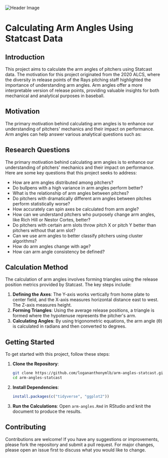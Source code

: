 ![Header Image](https://github.com/logananthony/arm-angles-statcast/blob/main/Arm%20Angles.png)

# Calculating Arm Angles Using Statcast Data

## Introduction
This project aims to calculate the arm angles of pitchers using Statcast data. The motivation for this project originated from the 2020 ALCS, where the diversity in release points of the Rays pitching staff highlighted the importance of understanding arm angles. Arm angles offer a more interpretable version of release points, providing valuable insights for both mechanical and analytical purposes in baseball.

## Motivation
The primary motivation behind calculating arm angles is to enhance our understanding of pitchers' mechanics and their impact on performance. Arm angles can help answer various analytical questions such as:

## Research Questions
The primary motivation behind calculating arm angles is to enhance our understanding of pitchers' mechanics and their impact on performance. Here are some key questions that this project seeks to address:
- How are arm angles distributed among pitchers?
- Do bullpens with a high variance in arm angles perform better?
- What is the relationship of arm angles between pitches?
- Do pitchers with dramatically different arm angles between pitches perform statistically worse?
- How accurately can spin axes be calculated from arm angle?
- How can we understand pitchers who purposely change arm angles, like Rich Hill or Nestor Cortes, better?
- Do pitchers with certain arm slots throw pitch X or pitch Y better than pitchers without that arm slot?
- Can we use arm angles to better classify pitchers using cluster algorithms?
- How do arm angles change with age?
- How can arm angle consistency be defined?

## Calculation Method
The calculation of arm angles involves forming triangles using the release position metrics provided by Statcast. The key steps include:
1. **Defining the Axes**: The Y-axis works vertically from home plate to center field, and the X-axis measures horizontal distance east to west. The Z-axis measures height.
2. **Forming Triangles**: Using the average release positions, a triangle is formed where the hypotenuse represents the pitcher's arm.
3. **Calculating Angles**: By using trigonometric equations, the arm angle (θ) is calculated in radians and then converted to degrees.


## Getting Started
To get started with this project, follow these steps:

1. **Clone the Repository**:
    ```bash
    git clone https://github.com/logananthonymlb/arm-angles-statcast.git
    cd arm-angles-statcast
    ```

2. **Install Dependencies**:
    ```r
    install.packages(c("tidyverse", "ggplot2"))
    ```

3. **Run the Calculations**:
    Open `arm-angles.Rmd` in RStudio and knit the document to produce the results.

## Contributing
Contributions are welcome! If you have any suggestions or improvements, please fork the repository and submit a pull request. For major changes, please open an issue first to discuss what you would like to change.

